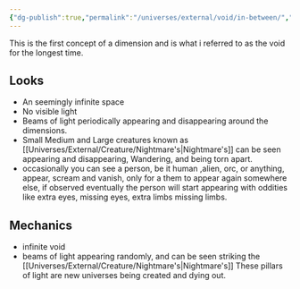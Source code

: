 ```yaml
---
{"dg-publish":true,"permalink":"/universes/external/void/in-between/","created":"2024-06-13T15:07:20.817-05:00","updated":"2024-06-13T15:08:58.318-05:00"}
---
```


This is the first concept of a dimension and is what i referred to as the void for the longest time.

## Looks

- An seemingly infinite space
- No visible light
- Beams of light periodically appearing and disappearing around the dimensions.
- Small Medium and Large creatures known as [[Universes/External/Creature/Nightmare's\|Nightmare's]] can be seen appearing and disappearing, Wandering, and being torn apart.
- occasionally you can see a person, be it human ,alien, orc, or anything, appear, scream and vanish, only for a them to appear again somewhere else, if observed eventually the person will start appearing with oddities like extra eyes, missing eyes, extra limbs missing limbs.
## Mechanics
- infinite void
- beams of light appearing randomly, and can be seen striking the [[Universes/External/Creature/Nightmare's\|Nightmare's]] These pillars of light are new universes being created and dying out.